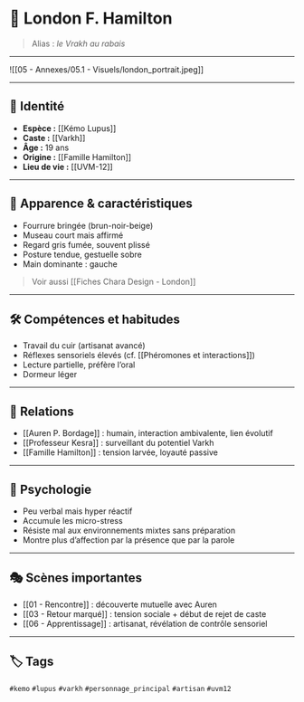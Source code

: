 # 🐺 London F. Hamilton

> Alias : *le Vrakh au rabais*

---
![[05 - Annexes/05.1 - Visuels/london_portrait.jpeg]]

---
## 👤 Identité

- **Espèce :** [[Kémo Lupus]]
- **Caste :** [[Varkh]]
- **Âge :** 19 ans
- **Origine :** [[Famille Hamilton]]
- **Lieu de vie :** [[UVM-12]]

---

## 🧬 Apparence & caractéristiques

- Fourrure bringée (brun-noir-beige)
- Museau court mais affirmé
- Regard gris fumée, souvent plissé
- Posture tendue, gestuelle sobre
- Main dominante : gauche

> Voir aussi [[Fiches Chara Design - London]]

---

## 🛠️ Compétences et habitudes

- Travail du cuir (artisanat avancé)
- Réflexes sensoriels élevés (cf. [[Phéromones et interactions]])
- Lecture partielle, préfère l’oral
- Dormeur léger

---

## 💬 Relations

- [[Auren P. Bordage]] : humain, interaction ambivalente, lien évolutif
- [[Professeur Kesra]] : surveillant du potentiel Varkh
- [[Famille Hamilton]] : tension larvée, loyauté passive

---

## 🧠 Psychologie

- Peu verbal mais hyper réactif
- Accumule les micro-stress
- Résiste mal aux environnements mixtes sans préparation
- Montre plus d’affection par la présence que par la parole

---

## 🎭 Scènes importantes

- [[01 - Rencontre]] : découverte mutuelle avec Auren
- [[03 - Retour marqué]] : tension sociale + début de rejet de caste
- [[06 - Apprentissage]] : artisanat, révélation de contrôle sensoriel

---

## 🏷️ Tags

`#kemo` `#lupus` `#varkh` `#personnage_principal` `#artisan` `#uvm12`
